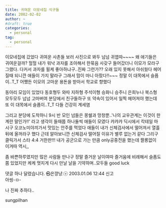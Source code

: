 ```yaml
---
title: 귀여운 이모네집 식구들
date: 2002-02-02
author: ~
#draft: true
categories:
  - personal
tag:
  - personal
---
```




이모네집에 갔었다
귀여운 사촌들 보러 
사진으로 봐두 넘넘 귀엽따~~~~
왜 애기들은 귀여운걸까? 헐헐
내가 워낙 과자를 조아해서 한묶음 사갖구 들어갔더니
이모가 모라구 그랬다. 다커서 과자를 욀케 좋아하냐구..진짜 그런가??
오래 있지 못해서 아쉬웠다
헤어질때 되니깐 애들이 가지 말라구 그래서
맘이 마니 아팠다!!~~~
정말 이 대목에서 슬픔이..T_T
어쨌든 이모의 고마운 용돈을 받아서 학교로 향했다

동아리 모임이 있었다
동호형두 와따 지하형 주석이형 승화니 승주니 은희누나 복스형
모두모두 넘넘 고마버여
분당에서 친구들하구 또 약속이 있어서
일찍 헤어져야 했는데 
또 이 대목에서 슬픔이..T_T
다들 건강히 계세염


그리고 분당에 도착하니 9시 반
모인 넘들은 몽쉘과 망창뿐..'나의 교우관계는 이것이 한계란 말인가!!'
라고 생각이 들때쯤 하나둘씩 애들이 모였다 캬캬캬
딕시에서 칵테일 마시구 오코노미야끼가서 맛있는 안주를 먹었다
애들이 내가 신체검사에서 떨어져서 열흘뒤에 올꺼라구 했다
근데 알아보니깐 신체검사 떨어질 이유가 별루 없는거 같다
그리구 클릭가서 스타 4:4 거한판!!!
내가 공군으로 가는 만큼 only공중전을 했는데
짤롱없이 이겨따 역시,,

좀 바쁜하루였지만 많은 사람들 만나구 정말 즐거운 날이여따
즐거움에 비례해서 슬픔도 쫌 있었지만 케케 
멋지게 다시 만날 날을 기약하며..모두들 good luck


 댓글 하나 달렸습니다.
 ㉿은깡냥ːⓥ 2003.01.06 12:44 신고   
아씽-ㅁ-

나 진짜 추하다..








sungpilhan
         


